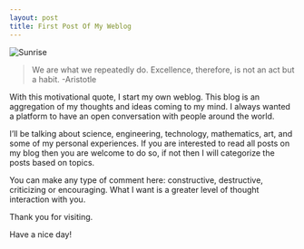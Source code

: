 ```yaml
---
layout: post
title: First Post Of My Weblog
---
```


![Sunrise](https://c1.staticflickr.com/5/4128/5025957963_49a8228423.jpg)

> We are what we repeatedly do. Excellence, therefore, is not an act but a habit. -Aristotle

With this motivational quote, I start my own weblog. This blog is an aggregation of my thoughts and ideas coming to my mind. I always wanted a platform to have an open conversation with people around the world. 

I’ll be talking about science, engineering, technology, mathematics, art, and some of my personal experiences. If you are interested to read all posts on my blog then you are welcome to do so, if not then I will categorize the posts based on topics.

You can make any type of comment here: constructive, destructive, criticizing or encouraging. What I want is a greater level of thought interaction with you.

Thank you for visiting.

Have a nice day!
